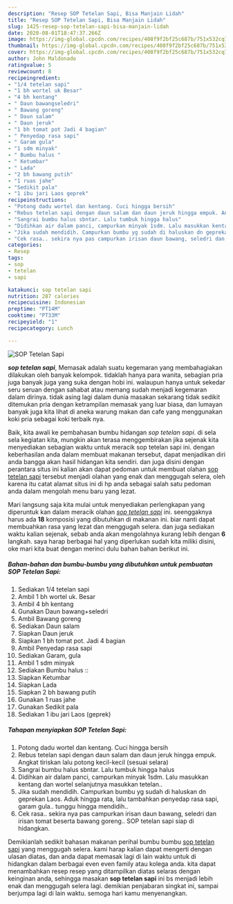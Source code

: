 ```yaml
---
description: "Resep SOP Tetelan Sapi, Bisa Manjain Lidah"
title: "Resep SOP Tetelan Sapi, Bisa Manjain Lidah"
slug: 1425-resep-sop-tetelan-sapi-bisa-manjain-lidah
date: 2020-08-01T18:47:37.266Z
image: https://img-global.cpcdn.com/recipes/408f9f2bf25c687b/751x532cq70/sop-tetelan-sapi-foto-resep-utama.jpg
thumbnail: https://img-global.cpcdn.com/recipes/408f9f2bf25c687b/751x532cq70/sop-tetelan-sapi-foto-resep-utama.jpg
cover: https://img-global.cpcdn.com/recipes/408f9f2bf25c687b/751x532cq70/sop-tetelan-sapi-foto-resep-utama.jpg
author: John Maldonado
ratingvalue: 5
reviewcount: 8
recipeingredient:
- "1/4 tetelan sapi"
- "1 bh wortel uk Besar"
- "4 bh kentang"
- " Daun bawangseledri"
- " Bawang goreng"
- " Daun salam"
- " Daun jeruk"
- "1 bh tomat pot Jadi 4 bagian"
- " Penyedap rasa sapi"
- " Garam gula"
- "1 sdm minyak"
- " Bumbu halus "
- " Ketumbar"
- " Lada"
- "2 bh bawang putih"
- "1 ruas jahe"
- "Sedikit pala"
- "1 ibu jari Laos geprek"
recipeinstructions:
- "Potong dadu wortel dan kentang. Cuci hingga bersih"
- "Rebus tetelan sapi dengan daun salam dan daun jeruk hingga empuk. Angkat tiriskan lalu potong kecil-kecil (sesuai selara)"
- "Sangrai bumbu halus sbntar. Lalu tumbuk hingga halus"
- "Didihkan air dalam panci, campurkan minyak 1sdm. Lalu masukkan kentang dan wortel selanjutnya masukkan tetelan.."
- "Jika sudah mendidih. Campurkan bumbu yg sudah di haluskan dn geprekan Laos. Aduk hingga rata, lalu tambahkan penyedap rasa sapi, garam gula.. tunggu hingga mendidih.."
- "Cek rasa.. sekira nya pas campurkan irisan daun bawang, seledri dan irisan tomat beserta bawang goreng.. SOP tetelan sapi siap di hidangkan."
categories:
- Resep
tags:
- sop
- tetelan
- sapi

katakunci: sop tetelan sapi 
nutrition: 287 calories
recipecuisine: Indonesian
preptime: "PT14M"
cooktime: "PT33M"
recipeyield: "1"
recipecategory: Lunch

---
```



![SOP Tetelan Sapi](https://img-global.cpcdn.com/recipes/408f9f2bf25c687b/751x532cq70/sop-tetelan-sapi-foto-resep-utama.jpg)

<b><i>sop tetelan sapi</i></b>, Memasak adalah suatu kegemaran yang membahagiakan dilakukan oleh banyak kelompok. tidaklah hanya para wanita, sebagian pria juga banyak juga yang suka dengan hobi ini. walaupun hanya untuk sekedar seru seruan dengan sahabat atau memang sudah menjadi kegemaran dalam dirinya. tidak asing lagi dalam dunia masakan sekarang tidak sedikit ditemukan pria dengan ketrampilan memasak yang luar biasa, dan lumayan banyak juga kita lihat di aneka warung makan dan cafe yang menggunakan koki pria sebagai koki terbaik nya.

Baik, kita awali ke pembahasan bumbu hidangan <i>sop tetelan sapi</i>. di sela sela kegiatan kita, mungkin akan terasa menggembirakan jika sejenak kita menyediakan sebagian waktu untuk meracik sop tetelan sapi ini. dengan keberhasilan anda dalam membuat makanan tersebut, dapat menjadikan diri anda bangga akan hasil hidangan kita sendiri. dan juga disini dengan perantara situs ini kalian akan dapat pedoman untuk membuat olahan <u>sop tetelan sapi</u> tersebut menjadi olahan yang enak dan menggugah selera, oleh karena itu catat alamat situs ini di hp anda sebagai salah satu pedoman anda dalam mengolah menu baru yang lezat.




Mari langsung saja kita mulai untuk menyediakan perlengkapan yang diperuntuk kan dalam meracik olahan <u><i>sop tetelan sapi</i></u> ini. seenggaknya harus ada <b>18</b> komposisi yang dibutuhkan di makanan ini. biar nanti dapat membuahkan rasa yang lezat dan menggugah selera. dan juga sediakan waktu kalian sejenak, sebab anda akan mengolahnya kurang lebih dengan <b>6</b> langkah. saya harap berbagai hal yang diperlukan sudah kita miliki disini, oke mari kita buat dengan merinci dulu bahan bahan berikut ini.

<!--inarticleads1-->

##### Bahan-bahan dan bumbu-bumbu yang dibutuhkan untuk pembuatan SOP Tetelan Sapi:

1. Sediakan 1/4 tetelan sapi
1. Ambil 1 bh wortel uk. Besar
1. Ambil 4 bh kentang
1. Gunakan  Daun bawang+seledri
1. Ambil  Bawang goreng
1. Sediakan  Daun salam
1. Siapkan  Daun jeruk
1. Siapkan 1 bh tomat pot. Jadi 4 bagian
1. Ambil  Penyedap rasa sapi
1. Sediakan  Garam, gula
1. Ambil 1 sdm minyak
1. Sediakan  Bumbu halus ::
1. Siapkan  Ketumbar
1. Siapkan  Lada
1. Siapkan 2 bh bawang putih
1. Gunakan 1 ruas jahe
1. Gunakan Sedikit pala
1. Sediakan 1 ibu jari Laos (geprek)




<!--inarticleads2-->

##### Tahapan menyiapkan SOP Tetelan Sapi:

1. Potong dadu wortel dan kentang. Cuci hingga bersih
1. Rebus tetelan sapi dengan daun salam dan daun jeruk hingga empuk. Angkat tiriskan lalu potong kecil-kecil (sesuai selara)
1. Sangrai bumbu halus sbntar. Lalu tumbuk hingga halus
1. Didihkan air dalam panci, campurkan minyak 1sdm. Lalu masukkan kentang dan wortel selanjutnya masukkan tetelan..
1. Jika sudah mendidih. Campurkan bumbu yg sudah di haluskan dn geprekan Laos. Aduk hingga rata, lalu tambahkan penyedap rasa sapi, garam gula.. tunggu hingga mendidih..
1. Cek rasa.. sekira nya pas campurkan irisan daun bawang, seledri dan irisan tomat beserta bawang goreng.. SOP tetelan sapi siap di hidangkan.




Demikianlah sedikit bahasan makanan perihal bumbu bumbu <u>sop tetelan sapi</u> yang menggugah selera. kami harap kalian dapat mengerti dengan ulasan diatas, dan anda dapat memasak lagi di lain waktu untuk di hidangkan dalam berbagai even even family atau kolega anda. kita dapat menambahkan resep resep yang ditampilkan diatas selaras dengan keinginan anda, sehingga masakan <b>sop tetelan sapi</b> ini bs menjadi lebih enak dan menggugah selera lagi. demikian penjabaran singkat ini, sampai berjumpa lagi di lain waktu. semoga hari kamu menyenangkan.

